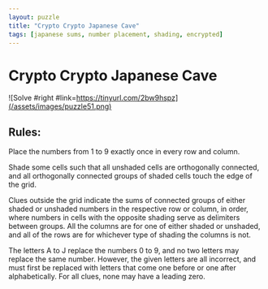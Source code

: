 ```yaml
---
layout: puzzle
title: "Crypto Crypto Japanese Cave"
tags: [japanese sums, number placement, shading, encrypted]
---
```


# Crypto Crypto Japanese Cave

![Solve #right #link=https://tinyurl.com/2bw9hspz](/assets/images/puzzle51.png)

## Rules:

Place the numbers from 1 to 9 exactly once in every row and column.

Shade some cells such that all unshaded cells are orthogonally connected, and all orthogonally connected groups of shaded cells touch the edge of the grid.

Clues outside the grid indicate the sums of connected groups of either shaded or unshaded numbers in the respective row or column, in order, where numbers in cells with the opposite shading serve as delimiters between groups. All the columns are for one of either shaded or unshaded, and all of the rows are for whichever type of shading the columns is not.

The letters A to J replace the numbers 0 to 9, and no two letters may replace the same number. However, the given letters are all incorrect, and must first be replaced with letters that come one before or one after alphabetically. For all clues, none may have a leading zero. 

